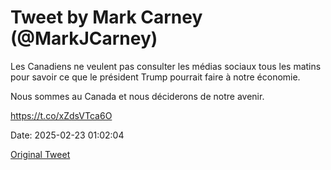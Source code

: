 # Tweet by Mark Carney (@MarkJCarney)

Les Canadiens ne veulent pas consulter les médias sociaux tous les matins pour savoir ce que le président Trump pourrait faire à notre économie.

Nous sommes au Canada et nous déciderons de notre avenir.

https://t.co/xZdsVTca6O

Date: 2025-02-23 01:02:04

[Original Tweet](https://x.com/MarkJCarney/status/1893466320210948308)

